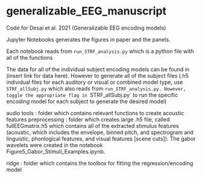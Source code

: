 # generalizable_EEG_manuscript
Code for Desai et al. 2021 (Generalizable EEG encoding models)

Jupyter Notebooks generates the figures in paper and the panels. 

Each notebook reads from `run_STRF_analysis.py` which is a python file with all of the functions 

The data for all of the individual subject encoding models can be found in (insert link for data here). However to generate all of the subject files (.h5 individual files for each auditory or visual or combined model type, use `STRF_allSubj.py` which also reads from `run_STRF_analysis.py. However, toggle the appropriate flag in `STRF_allSubj.py` to run the specific encoding model for each subject to generate the desired model)

audio tools : folder which contains relevant functions to create acoustic features 
preprocessing : folder which creates large .h5 file, called fullEEGmatrix.h5 which contains all of the extracted stimulus features (acoustic, which includes the envelope, binned pitch, and spectrogram and linguistic, phonlogical features, and visual features [scene cuts]). The gabor wavelets were created in the notebook Figure5_Gabor_Stimuli_Examples.ipynb. 

ridge : folder which contains the toolbox for fitting the regression/encoding model 